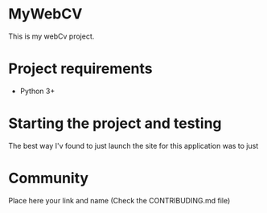 # MyWebCV
This is my webCv project.

# Project requirements
- Python 3+

# Starting the project and testing
The best way I'v found to just launch the site for this application was to just 


# Community #
Place here your link and name (Check the CONTRIBUDING.md file)
